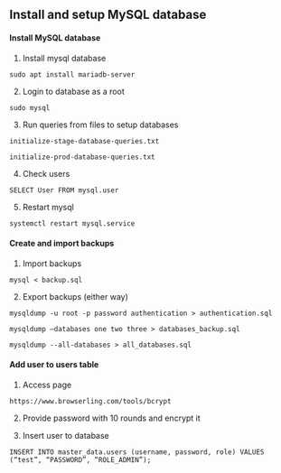 ## Install and setup MySQL database

#### Install MySQL database

1. Install mysql database

`sudo apt install mariadb-server`

2. Login to database as a root

`sudo mysql`

3. Run queries from files to setup databases

`initialize-stage-database-queries.txt`

`initialize-prod-database-queries.txt`

4. Check users

`SELECT User FROM mysql.user`

5. Restart mysql

`systemctl restart mysql.service`

#### Create and import backups

1. Import backups

`mysql < backup.sql`

2. Export backups (either way)

`mysqldump -u root -p password authentication > authentication.sql`

`mysqldump –databases one two three > databases_backup.sql`

`mysqldump --all-databases > all_databases.sql`

#### Add user to users table

1. Access page

`https://www.browserling.com/tools/bcrypt`

2. Provide password with 10 rounds and encrypt it

3. Insert user to database

`INSERT INTO master_data.users (username, password, role)
VALUES (“test”, “PASSWORD”, “ROLE_ADMIN”);`
